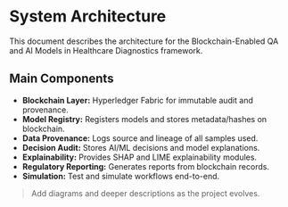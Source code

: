 # System Architecture

This document describes the architecture for the Blockchain-Enabled QA and AI Models in Healthcare Diagnostics framework.

## Main Components

- **Blockchain Layer:** Hyperledger Fabric for immutable audit and provenance.
- **Model Registry:** Registers models and stores metadata/hashes on blockchain.
- **Data Provenance:** Logs source and lineage of all samples used.
- **Decision Audit:** Stores AI/ML decisions and model explanations.
- **Explainability:** Provides SHAP and LIME explainability modules.
- **Regulatory Reporting:** Generates reports from blockchain records.
- **Simulation:** Test and simulate workflows end-to-end.

> Add diagrams and deeper descriptions as the project evolves.